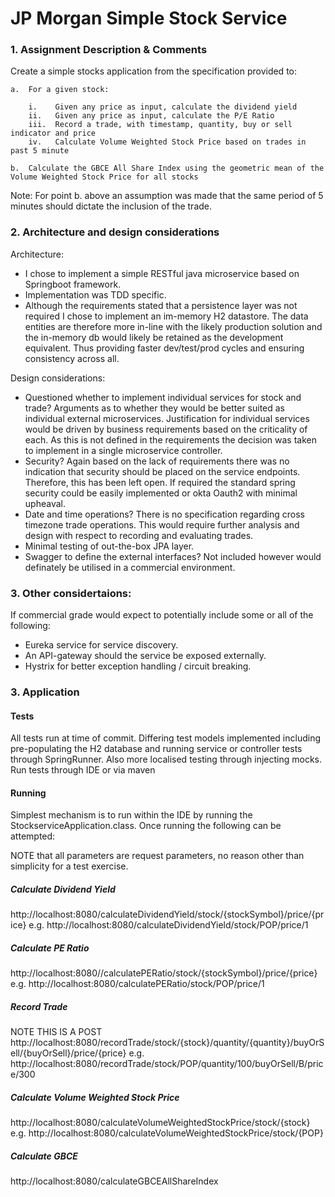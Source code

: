 # JP Morgan Simple Stock Service

### 1. Assignment Description & Comments
Create a simple stocks application from the specification provided to:

    a.	For a given stock:
    
        i.    Given any price as input, calculate the dividend yield
        ii.   Given any price as input, calculate the P/E Ratio
        iii.  Record a trade, with timestamp, quantity, buy or sell indicator and price
        iv.   Calculate Volume Weighted Stock Price based on trades in past 5 minute
        
    b.	Calculate the GBCE All Share Index using the geometric mean of the Volume Weighted Stock Price for all stocks

Note: For point b. above an assumption was made that the same period of 5 minutes should dictate the inclusion of the trade.

### 2. Architecture and design considerations
Architecture:
 - I chose to implement a simple RESTful java microservice based on Springboot framework.
 - Implementation was TDD specific.
 - Although the requirements stated that a persistence layer was not required I chose to implement an im-memory H2 datastore.  The data entities are therefore more in-line with the likely production solution and the in-memory db would likely be retained as the development equivalent.  Thus providing faster dev/test/prod cycles and ensuring consistency across all.

Design considerations:
 - Questioned whether to implement individual services for stock and trade?  Arguments as to whether they would be better suited as individual external microservices.  Justification for individual services would be driven by business requirements based on the criticality of each.  As this is not defined in the requirements the decision was taken to implement in a single microservice controller.
 - Security?  Again based on the lack of requirements there was no indication that security should be placed on the service endpoints.  Therefore, this has been left open.  If required the standard spring security could be easily implemented or okta Oauth2 with minimal upheaval.
 - Date and time operations? There is no specification regarding cross timezone trade operations.  This would require further analysis and design with respect to recording and evaluating trades.
 - Minimal testing of out-the-box JPA layer.
 - Swagger to define the external interfaces? Not included however would definately be utilised in a commercial environment.

### 3. Other considertaions:
If commercial grade would expect to potentially include some or all of the following: 
- Eureka service for service discovery.
- An API-gateway should the service be exposed externally.
- Hystrix for better exception handling / circuit breaking.

### 3. Application
#### Tests
All tests run at time of commit.
Differing test models implemented including pre-populating the H2 database and running service or controller tests through SpringRunner.  Also more localised testing through injecting mocks.
Run tests through IDE or via maven

#### Running
Simplest mechanism is to run within the IDE by running the StockserviceApplication.class.  Once running the following can be attempted:

NOTE that all parameters are request parameters, no reason other than simplicity for a test exercise.

##### Calculate Dividend Yield
http://localhost:8080/calculateDividendYield/stock/{stockSymbol}/price/{price}
e.g.
http://localhost:8080/calculateDividendYield/stock/POP/price/1

##### Calculate PE Ratio
http://localhost:8080//calculatePERatio/stock/{stockSymbol}/price/{price}
e.g.
http://localhost:8080/calculatePERatio/stock/POP/price/1

##### Record Trade
NOTE THIS IS A POST
http://localhost:8080/recordTrade/stock/{stock}/quantity/{quantity}/buyOrSell/{buyOrSell}/price/{price}
e.g.
http://localhost:8080/recordTrade/stock/POP/quantity/100/buyOrSell/B/price/300

##### Calculate Volume Weighted Stock Price
http://localhost:8080/calculateVolumeWeightedStockPrice/stock/{stock}
e.g.
http://localhost:8080/calculateVolumeWeightedStockPrice/stock/{POP}

##### Calculate GBCE
http://localhost:8080/calculateGBCEAllShareIndex
